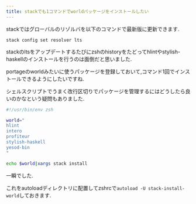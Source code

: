 ```yaml
---
title: stackでも1コマンドでworldパッケージをインストールしたい
---
```


stackではグローバルのリゾルバを以下のコマンドで最新版に更新できます.

~~~
stack config set resolver lts
~~~

stackのltsをアップデートするたびにzshのhistoryをたどってhlintやstylish-haskellのインストールを行うのは面倒だと思いました.

portageのworldみたいに使うパッケージを登録しておいて,コマンド1回でインストールできるようにしたいですね.

シェルスクリプトでうまく改行区切りでパッケージを管理するにはどうしたら良いのかなという疑問もありました.

~~~zsh
#!/usr/bin/env zsh

world="
hlint
intero
profiteur
stylish-haskell
yesod-bin
"

echo $world|xargs stack install
~~~

一瞬でした.

これをautoloadディレクトリに配置してzshrcで`autoload -U stack-install-world`しておきます.
